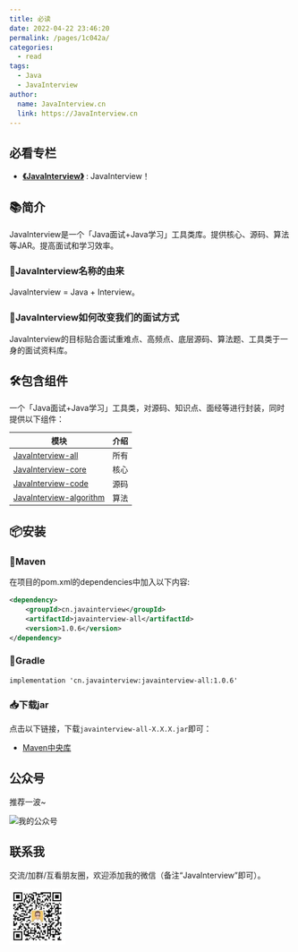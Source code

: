 ```yaml
---
title: 必读
date: 2022-04-22 23:46:20
permalink: /pages/1c042a/
categories: 
  - read
tags: 
  - Java
  - JavaInterview
author: 
  name: JavaInterview.cn
  link: https://JavaInterview.cn
---
```

## 必看专栏

- **[《JavaInterview》](../README.md)** : JavaInterview！

## 📚简介
JavaInterview是一个「Java面试+Java学习」工具类库。提供核心、源码、算法等JAR。提高面试和学习效率。

### 🎁JavaInterview名称的由来

JavaInterview = Java + Interview。


### 🍺JavaInterview如何改变我们的面试方式

JavaInterview的目标贴合面试重难点、高频点、底层源码、算法题、工具类于一身的面试资料库。


## 🛠️包含组件
一个「Java面试+Java学习」工具类，对源码、知识点、面经等进行封装，同时提供以下组件：

| 模块                       |    介绍                                              |
| -------------------        |---------------------------------------------------- |
| [JavaInterview-all](../jar/javainterview-all/README.md)           |     所有                                             |
| [JavaInterview-core](../jar/javainterview-core/README.md)         |     核心                                             |
| [JavaInterview-code](../jar/javainterview-code/README.md)         |     源码                                              |
| [JavaInterview-algorithm](../jar/javainterview-algorithm/README.md)    |     算法                                            |


## 📦安装

### 🍊Maven
在项目的pom.xml的dependencies中加入以下内容:

```xml
<dependency>
    <groupId>cn.javainterview</groupId>
    <artifactId>javainterview-all</artifactId>
    <version>1.0.6</version>
</dependency>
```

### 🍐Gradle
```
implementation 'cn.javainterview:javainterview-all:1.0.6'
```

### 📥下载jar

点击以下链接，下载`javainterview-all-X.X.X.jar`即可：

- [Maven中央库](https://repo1.maven.org/maven2/cn/javainterview/javainterview-all/1.0.6/)




## 公众号

推荐一波~

![我的公众号](https://www.yangchunjian.com/docbook/imgs/qrcode_for_gh_8756901e5b12_344.jpg)

## 联系我

交流/加群/互看朋友圈，欢迎添加我的微信（备注“JavaInterview”即可）。

![](../../media/pictures/weixin.jpeg)